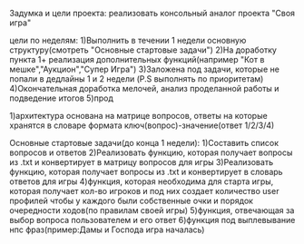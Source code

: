 Задумка и цели проекта:
реализовать консольный аналог проекта "Своя игра"

цели по неделям:
1)Выполнить в течении 1 недели основную структуру(смотреть "Основные стартовые задачи")
2)На доработку пункта 1+ реализация дополнительных функций(например "Кот в мешке","Аукцион","Супер Игра")
3)Заложена под задачи, которые не попали в дедлайны 1 и 2 недели (P.S выполнять по приоритетам)
4)Окончательная доработка мелочей, анализ проделанной работы и подведение итогов
5)прод



1)архитектура основана на матрице вопросов, ответы на которые хранятся в словаре формата ключ(вопрос)-значение(ответ 1/2/3/4)

Основные стартовые задачи(до конца 1 недели):
1)Составить список вопросов и ответов
2)Реализовать функцию, которая получает вопросы из .txt и конвертирует в матрицу вопросов для игры
3)Реализовать функцию, которая получает вопросы из .txt и конвертирует в словарь ответов для игры
4)функция, которая необходима для старта игры, которая получает кол-во игроков и под них создает количество user профилей чтобы у каждого были 
собственные очки и порядок очередности ходов(по правилам своей игры)
5)функция, отвечающая за выбор вопроса пользователем и его ответ
6)функция под выплевывание нпс фраз(пример:Дамы и Господа игра началась)


